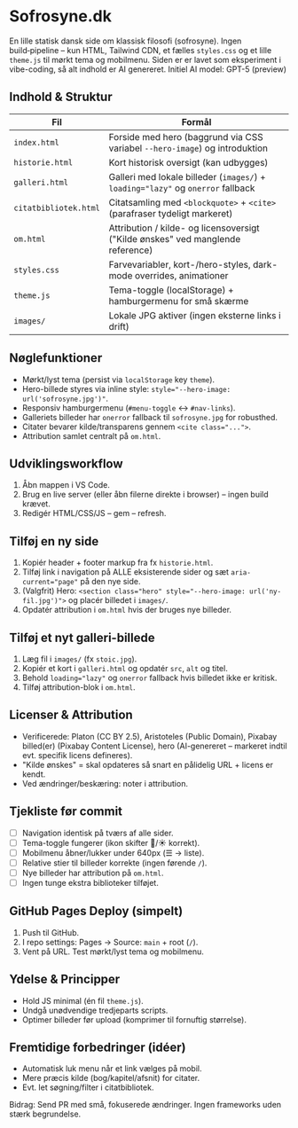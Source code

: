 # Sofrosyne.dk

En lille statisk dansk side om klassisk filosofi (sofrosyne). Ingen build‑pipeline – kun HTML, Tailwind CDN, et fælles `styles.css` og et lille `theme.js` til mørkt tema og mobilmenu. Siden er er lavet som eksperiment i vibe-coding, så alt indhold er AI genereret. Initiel AI model: GPT-5 (preview)

## Indhold & Struktur
| Fil | Formål |
|-----|--------|
| `index.html` | Forside med hero (baggrund via CSS variabel `--hero-image`) og introduktion |
| `historie.html` | Kort historisk oversigt (kan udbygges) |
| `galleri.html` | Galleri med lokale billeder (`images/`) + `loading="lazy"` og `onerror` fallback |
| `citatbibliotek.html` | Citatsamling med `<blockquote>` + `<cite>` (parafraser tydeligt markeret) |
| `om.html` | Attribution / kilde- og licensoversigt ("Kilde ønskes" ved manglende reference) |
| `styles.css` | Farvevariabler, kort-/hero-styles, dark-mode overrides, animationer |
| `theme.js` | Tema-toggle (localStorage) + hamburgermenu for små skærme |
| `images/` | Lokale JPG aktiver (ingen eksterne links i drift) |

## Nøglefunktioner
- Mørkt/lyst tema (persist via `localStorage` key `theme`).
- Hero-billede styres via inline style: `style="--hero-image: url('sofrosyne.jpg')"`.
- Responsiv hamburgermenu (`#menu-toggle` ↔ `#nav-links`).
- Galleriets billeder har `onerror` fallback til `sofrosyne.jpg` for robusthed.
- Citater bevarer kilde/transparens gennem `<cite class="...">`.
- Attribution samlet centralt på `om.html`.

## Udviklingsworkflow
1. Åbn mappen i VS Code.
2. Brug en live server (eller åbn filerne direkte i browser) – ingen build krævet.
3. Redigér HTML/CSS/JS – gem – refresh.

## Tilføj en ny side
1. Kopiér header + footer markup fra fx `historie.html`.
2. Tilføj link i navigation på ALLE eksisterende sider og sæt `aria-current="page"` på den nye side.
3. (Valgfrit) Hero: `<section class="hero" style="--hero-image: url('ny-fil.jpg')">` og placér billedet i `images/`.
4. Opdatér attribution i `om.html` hvis der bruges nye billeder.

## Tilføj et nyt galleri-billede
1. Læg fil i `images/` (fx `stoic.jpg`).
2. Kopiér et kort i `galleri.html` og opdatér `src`, `alt` og titel.
3. Behold `loading="lazy"` og `onerror` fallback hvis billedet ikke er kritisk.
4. Tilføj attribution-blok i `om.html`.

## Licenser & Attribution
- Verificerede: Platon (CC BY 2.5), Aristoteles (Public Domain), Pixabay billed(er) (Pixabay Content License), hero (AI-genereret – markeret indtil evt. specifik licens defineres).
- "Kilde ønskes" = skal opdateres så snart en pålidelig URL + licens er kendt.
- Ved ændringer/beskæring: noter i attribution.

## Tjekliste før commit
- [ ] Navigation identisk på tværs af alle sider.
- [ ] Tema-toggle fungerer (ikon skifter 🌙/☀️ korrekt).
- [ ] Mobilmenu åbner/lukker under 640px (☰ → liste).
- [ ] Relative stier til billeder korrekte (ingen førende `/`).
- [ ] Nye billeder har attribution på `om.html`.
- [ ] Ingen tunge ekstra biblioteker tilføjet.

## GitHub Pages Deploy (simpelt)
1. Push til GitHub.
2. I repo settings: Pages → Source: `main` + root (`/`).
3. Vent på URL. Test mørkt/lyst tema og mobilmenu.

## Ydelse & Principper
- Hold JS minimal (én fil `theme.js`).
- Undgå unødvendige tredjeparts scripts.
- Optimer billeder før upload (komprimer til fornuftig størrelse).

## Fremtidige forbedringer (idéer)
- Automatisk luk menu når et link vælges på mobil.
- Mere præcis kilde (bog/kapitel/afsnit) for citater.
- Evt. let søgning/filter i citatbibliotek.

Bidrag: Send PR med små, fokuserede ændringer. Ingen frameworks uden stærk begrundelse.
